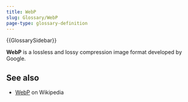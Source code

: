 ```yaml
---
title: WebP
slug: Glossary/WebP
page-type: glossary-definition
---
```


{{GlossarySidebar}}

**WebP** is a lossless and lossy compression image format developed by Google.

## See also

- [WebP](https://en.wikipedia.org/wiki/WebP) on Wikipedia
